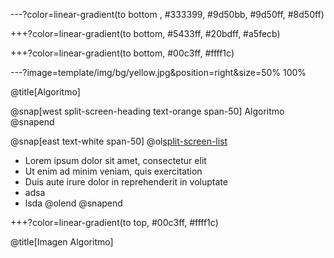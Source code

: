---?color=linear-gradient(to bottom , #333399, #9d50bb, #9d50ff, #8d50ff)

+++?color=linear-gradient(to bottom, #5433ff, #20bdff, #a5fecb)

+++?color=linear-gradient(to bottom, #00c3ff, #ffff1c)

---?image=template/img/bg/yellow.jpg&position=right&size=50% 100%

@title[Algoritmo]

@snap[west split-screen-heading text-orange span-50]
Algoritmo
@snapend

@snap[east text-white span-50]
@ol[split-screen-list](false)
- Lorem ipsum dolor sit amet, consectetur elit
- Ut enim ad minim veniam, quis exercitation
- Duis aute irure dolor in reprehenderit in voluptate
- adsa
- lsda
@olend
@snapend

+++?color=linear-gradient(to top, #00c3ff, #ffff1c)

@title[Imagen Algoritmo]
